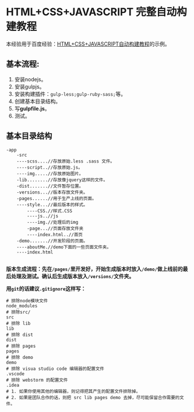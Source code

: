 # HTML+CSS+JAVASCRIPT 完整自动构建教程

本经验用于百度经验：[HTML+CSS+JAVASCRIPT自动构建教程](htts://jingyan.baidu.com/)的示例。

## 基本流程:
1. 安装nodejs。
2. 安装gulpjs。
3. 安装构建插件：`gulp-less;gulp-ruby-sass;`等。
4. 创建基本目录结构。 
5. 写**gulpfile.js**。
6. 测试。

## 基本目录结构
```
-app
    -src
    ----scss....//存放原始.less .sass 文件。
    ----script..//存放原始.js。
    ----img.....//存放原始图片。
    -lib........//存放像jquery这样的文件。
    -dist.......//文件暂存位置。
    -versions...//版本存放文件夹。
    -pages......//用于生产上线的页面。
    ----style...//最后版本的样式。
        ----CSS.//样式.CSS
        ----js..//js
        ----img.//处理后的img
        -page...//页面存放文件夹
        ----index.html..//首页
    -demo.......//开发阶段的页面。
    ----aboutMe.//demo下面的一些页面文件夹。
    ----index.html
    
```
**版本生成流程：先在``/pages/``里开发好，开始生成版本时放入``/demo/``做上线前的最后处理及测试。确认后生成版本放入``/versions/``文件夹。**

**用``git``的话建议``.gitignore``这样写：**
```
# 排除node模块文件
node_modules
# 排除src/
src
# 排除 lib
lib
# 排除 dist
dist
# 排除 pages
pages
# 排除 demo
demo
# 排除 visua studio code 编辑器的配置文件
.vscode
# 排除 webstorm 的配置文件
.idea
# 1. 如果你使用其他的编辑器，则记得把其产生的配置文件排除掉。
# 2. 如果是团队合作的话，则把 src lib pages demo 去掉，尽可能保留合作需要的文件。
```

